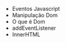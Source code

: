 <ul>
    <li>Eventos Javascript</li>
     <li>Manipulação Dom</li>
      <li>O que é Dom</li>
       <li>addEventListener</li>
       <li>InnerHTML</li>
      
</ul>
